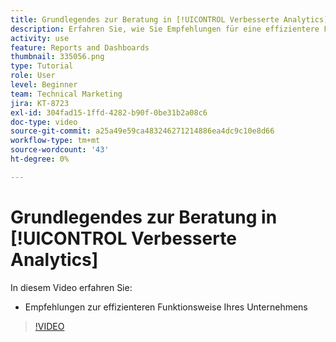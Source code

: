 ```yaml
---
title: Grundlegendes zur Beratung in [!UICONTROL Verbesserte Analytics]
description: Erfahren Sie, wie Sie Empfehlungen für eine effizientere Funktionsweise Ihres Unternehmens in Workfront formulieren können.
activity: use
feature: Reports and Dashboards
thumbnail: 335056.png
type: Tutorial
role: User
level: Beginner
team: Technical Marketing
jira: KT-8723
exl-id: 304fad15-1ffd-4282-b90f-0be31b2a08c6
doc-type: video
source-git-commit: a25a49e59ca483246271214886ea4dc9c10e8d66
workflow-type: tm+mt
source-wordcount: '43'
ht-degree: 0%

---
```


# Grundlegendes zur Beratung in [!UICONTROL Verbesserte Analytics]

In diesem Video erfahren Sie:

* Empfehlungen zur effizienteren Funktionsweise Ihres Unternehmens

>[!VIDEO](https://video.tv.adobe.com/v/335056/?quality=12&learn=on)
